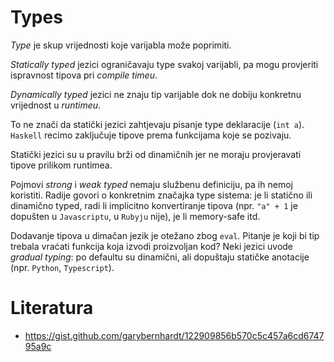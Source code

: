 # Types

*Type* je skup vrijednosti koje varijabla može poprimiti.

*Statically typed* jezici ograničavaju type svakoj varijabli, pa mogu provjeriti ispravnost tipova pri *compile timeu*.

*Dynamically typed* jezici ne znaju tip varijable dok ne dobiju konkretnu vrijednost u *runtimeu*.

To ne znači da statički jezici zahtjevaju pisanje type deklaracije (`int a`). `Haskell` recimo zaključuje tipove prema funkcijama koje se pozivaju.

Statički jezici su u pravilu brži od dinamičnih jer ne moraju provjeravati tipove prilikom runtimea.

Pojmovi *strong* i *weak typed* nemaju službenu definiciju, pa ih nemoj koristiti. Radije govori o konkretnim značajka type sistema: je li statično ili dinamično typed, radi li implicitno konvertiranje tipova (npr. `"a" + 1` je dopušten u  `Javascriptu`, u `Rubyju` nije), je li memory-safe itd.

Dodavanje tipova u dimačan jezik je otežano zbog `eval`. Pitanje je koji bi tip trebala vraćati funkcija koja izvodi proizvoljan kod? Neki jezici uvode *gradual typing*: po defaultu su dinamični, ali dopuštaju statičke anotacije (npr. `Python`, `Typescript`).

# Literatura

* https://gist.github.com/garybernhardt/122909856b570c5c457a6cd674795a9c

